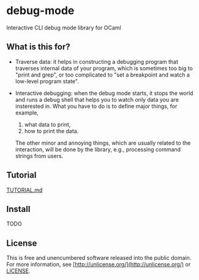 debug-mode
==========

Interactive CLI debug mode library for OCaml

What is this for?
-----------------

* Traverse data: it helps in constructing a debugging program that
  traverses internal data of your program, which is sometimes too big
  to "print and grep", or too complicated to "set a breakpoint and
  watch a low-level program state".

* Interactive debugging: when the debug mode starts, it stops the
  world and runs a debug shell that helps you to watch only data you
  are insterested in.  What you have to do is to define major things,
  for example,

  1. what data to print,
  2. how to print the data.

  The other minor and annoying things, which are usually related to
  the interaction, will be done by the library, e.g., processing
  command strings from users.

Tutorial
--------

[TUTORIAL.md](TUTORIAL.md)

Install
-------

TODO

License
-------

This is free and unencumbered software released into the public
domain.  For more information, see
[http://unlicense.org/](http://unlicense.org/) or [LICENSE](LICENSE).
